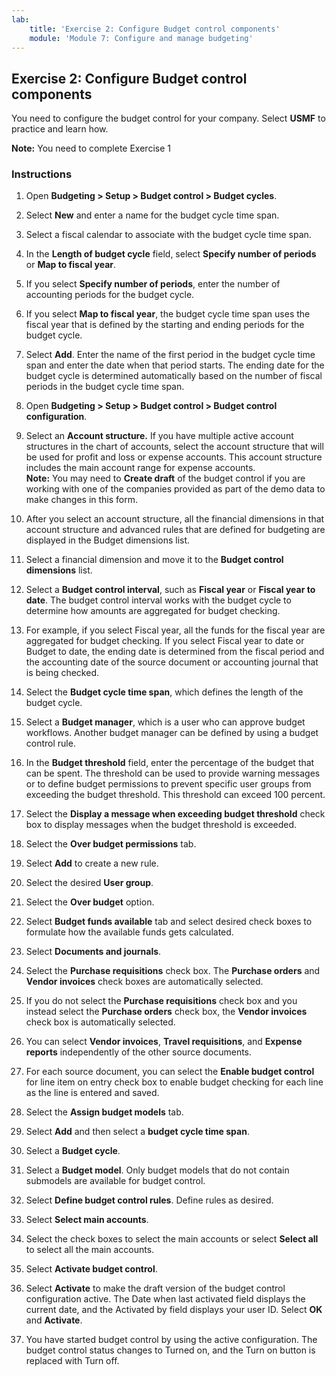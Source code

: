 ```yaml
---
lab:
    title: 'Exercise 2: Configure Budget control components'
    module: 'Module 7: Configure and manage budgeting'
---
```


## Exercise 2: Configure Budget control components

You need to configure the budget control for your company. Select **USMF** to practice and learn how. 

**Note:** You need to complete Exercise 1

### Instructions

1. Open **Budgeting &gt; Setup &gt; Budget control &gt; Budget cycles**.

2. Select **New** and enter a name for the budget cycle time span.

3. Select a fiscal calendar to associate with the budget cycle time span.

4. In the **Length of budget cycle** field, select **Specify number of periods** or **Map to fiscal year**.

5. If you select **Specify number of periods**, enter the number of accounting periods for the budget cycle.

6. If you select **Map to fiscal year**, the budget cycle time span uses the fiscal year that is defined by the starting and ending periods for the budget cycle.

7. Select **Add**. Enter the name of the first period in the budget cycle time span and enter the date when that period starts. The ending date for the budget cycle is determined automatically based on the number of fiscal periods in the budget cycle time span.

8. Open **Budgeting &gt; Setup &gt; Budget control &gt; Budget control configuration**.

9. Select an **Account structure.** If you have multiple active account structures in the chart of accounts, select the account structure that will be used for profit and loss or expense accounts. This account structure includes the main account range for expense accounts.   
‎**Note:** You may need to **Create draft** of the budget control if you are working with one of the companies provided as part of the demo data to make changes in this form. 

10. After you select an account structure, all the financial dimensions in that account structure and advanced rules that are defined for budgeting are displayed in the Budget dimensions list.

11. Select a financial dimension and move it to the **Budget control dimensions** list.

12. Select a **Budget control interval**, such as **Fiscal year** or **Fiscal year to date**. The budget control interval works with the budget cycle to determine how amounts are aggregated for budget checking. 

13. For example, if you select Fiscal year, all the funds for the fiscal year are aggregated for budget checking. If you select Fiscal year to date or Budget to date, the ending date is determined from the fiscal period and the accounting date of the source document or accounting journal that is being checked.

14. Select the **Budget cycle time span**, which defines the length of the budget cycle. 

15. Select a **Budget manager**, which is a user who can approve budget workflows. Another budget manager can be defined by using a budget control rule.

16. In the **Budget threshold** field, enter the percentage of the budget that can be spent. The threshold can be used to provide warning messages or to define budget permissions to prevent specific user groups from exceeding the budget threshold. This threshold can exceed 100 percent.

17. Select the **Display a message when exceeding budget threshold** check box to display messages when the budget threshold is exceeded.

18. Select the **Over budget permissions** tab.

19. Select **Add** to create a new rule.

20. Select the desired **User group**.

21. Select the **Over budget** option.

22. Select **Budget funds available** tab and select desired check boxes to formulate how the available funds gets calculated.

23. Select **Documents and journals**.

24. Select the **Purchase requisitions** check box. The **Purchase orders** and **Vendor invoices** check boxes are automatically selected.

25. If you do not select the **Purchase requisitions** check box and you instead select the **Purchase orders** check box, the **Vendor invoices** check box is automatically selected.

26. You can select **Vendor invoices**, **Travel requisitions**, and **Expense reports** independently of the other source documents.

27. For each source document, you can select the **Enable budget control** for line item on entry check box to enable budget checking for each line as the line is entered and saved.

28. Select the **Assign budget models** tab.

29. Select **Add** and then select a **budget cycle time span**.

30. Select a **Budget cycle**.

31. Select a **Budget model**. Only budget models that do not contain submodels are available for budget control.

32. Select **Define budget control rules**. Define rules as desired.

33. Select **Select main accounts**.

34. Select the check boxes to select the main accounts or select **Select all** to select all the main accounts.

35. Select **Activate budget control**.

36. Select **Activate** to make the draft version of the budget control configuration active. The Date when last activated field displays the current date, and the Activated by field displays your user ID. Select **OK** and **Activate**.

37. You have started budget control by using the active configuration. The budget control status changes to Turned on, and the Turn on button is replaced with Turn off.

 

 
